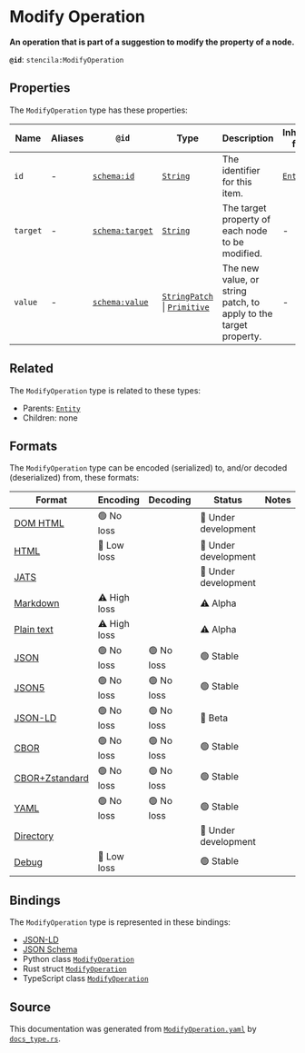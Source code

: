 # Modify Operation

**An operation that is part of a suggestion to modify the property of a node.**

**`@id`**: `stencila:ModifyOperation`

## Properties

The `ModifyOperation` type has these properties:

| Name     | Aliases | `@id`                                        | Type                                                                                                                                                                                                                 | Description                                                      | Inherited from                                                                                   |
| -------- | ------- | -------------------------------------------- | -------------------------------------------------------------------------------------------------------------------------------------------------------------------------------------------------------------------- | ---------------------------------------------------------------- | ------------------------------------------------------------------------------------------------ |
| `id`     | -       | [`schema:id`](https://schema.org/id)         | [`String`](https://github.com/stencila/stencila/blob/main/docs/reference/schema/data/string.md)                                                                                                                      | The identifier for this item.                                    | [`Entity`](https://github.com/stencila/stencila/blob/main/docs/reference/schema/other/entity.md) |
| `target` | -       | [`schema:target`](https://schema.org/target) | [`String`](https://github.com/stencila/stencila/blob/main/docs/reference/schema/data/string.md)                                                                                                                      | The target property of each node to be modified.                 | -                                                                                                |
| `value`  | -       | [`schema:value`](https://schema.org/value)   | [`StringPatch`](https://github.com/stencila/stencila/blob/main/docs/reference/schema/edits/string-patch.md) \| [`Primitive`](https://github.com/stencila/stencila/blob/main/docs/reference/schema/data/primitive.md) | The new value, or string patch, to apply to the target property. | -                                                                                                |

## Related

The `ModifyOperation` type is related to these types:

- Parents: [`Entity`](https://github.com/stencila/stencila/blob/main/docs/reference/schema/other/entity.md)
- Children: none

## Formats

The `ModifyOperation` type can be encoded (serialized) to, and/or decoded (deserialized) from, these formats:

| Format                                                                                             | Encoding     | Decoding  | Status              | Notes |
| -------------------------------------------------------------------------------------------------- | ------------ | --------- | ------------------- | ----- |
| [DOM HTML](https://github.com/stencila/stencila/blob/main/docs/reference/formats/dom.md)           | 🟢 No loss    |           | 🚧 Under development |       |
| [HTML](https://github.com/stencila/stencila/blob/main/docs/reference/formats/html.md)              | 🔷 Low loss   |           | 🚧 Under development |       |
| [JATS](https://github.com/stencila/stencila/blob/main/docs/reference/formats/jats.md)              |              |           | 🚧 Under development |       |
| [Markdown](https://github.com/stencila/stencila/blob/main/docs/reference/formats/markdown.md)      | ⚠️ High loss |           | ⚠️ Alpha            |       |
| [Plain text](https://github.com/stencila/stencila/blob/main/docs/reference/formats/text.md)        | ⚠️ High loss |           | ⚠️ Alpha            |       |
| [JSON](https://github.com/stencila/stencila/blob/main/docs/reference/formats/json.md)              | 🟢 No loss    | 🟢 No loss | 🟢 Stable            |       |
| [JSON5](https://github.com/stencila/stencila/blob/main/docs/reference/formats/json5.md)            | 🟢 No loss    | 🟢 No loss | 🟢 Stable            |       |
| [JSON-LD](https://github.com/stencila/stencila/blob/main/docs/reference/formats/jsonld.md)         | 🟢 No loss    | 🟢 No loss | 🔶 Beta              |       |
| [CBOR](https://github.com/stencila/stencila/blob/main/docs/reference/formats/cbor.md)              | 🟢 No loss    | 🟢 No loss | 🟢 Stable            |       |
| [CBOR+Zstandard](https://github.com/stencila/stencila/blob/main/docs/reference/formats/cborzst.md) | 🟢 No loss    | 🟢 No loss | 🟢 Stable            |       |
| [YAML](https://github.com/stencila/stencila/blob/main/docs/reference/formats/yaml.md)              | 🟢 No loss    | 🟢 No loss | 🟢 Stable            |       |
| [Directory](https://github.com/stencila/stencila/blob/main/docs/reference/formats/directory.md)    |              |           | 🚧 Under development |       |
| [Debug](https://github.com/stencila/stencila/blob/main/docs/reference/formats/debug.md)            | 🔷 Low loss   |           | 🟢 Stable            |       |

## Bindings

The `ModifyOperation` type is represented in these bindings:

- [JSON-LD](https://stencila.org/ModifyOperation.jsonld)
- [JSON Schema](https://stencila.org/ModifyOperation.schema.json)
- Python class [`ModifyOperation`](https://github.com/stencila/stencila/blob/main/python/python/stencila/types/modify_operation.py)
- Rust struct [`ModifyOperation`](https://github.com/stencila/stencila/blob/main/rust/schema/src/types/modify_operation.rs)
- TypeScript class [`ModifyOperation`](https://github.com/stencila/stencila/blob/main/ts/src/types/ModifyOperation.ts)

## Source

This documentation was generated from [`ModifyOperation.yaml`](https://github.com/stencila/stencila/blob/main/schema/ModifyOperation.yaml) by [`docs_type.rs`](https://github.com/stencila/stencila/blob/main/rust/schema-gen/src/docs_type.rs).